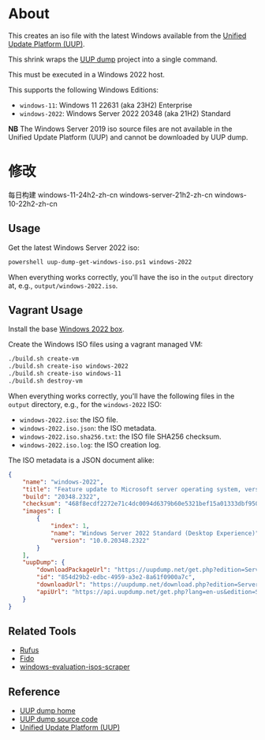 # About

This creates an iso file with the latest Windows available from the [Unified Update Platform (UUP)](https://docs.microsoft.com/en-us/windows/deployment/update/windows-update-overview).

This shrink wraps the [UUP dump](https://git.uupdump.net/uup-dump) project into a single command.

This must be executed in a Windows 2022 host.

This supports the following Windows Editions:

* `windows-11`: Windows 11 22631 (aka 23H2) Enterprise
* `windows-2022`: Windows Server 2022 20348 (aka 21H2) Standard

**NB** The Windows Server 2019 iso source files are not available in the Unified Update Platform (UUP) and cannot be downloaded by UUP dump.

# 修改

每日构建 windows-11-24h2-zh-cn windows-server-21h2-zh-cn windows-10-22h2-zh-cn

## Usage

Get the latest Windows Server 2022 iso:

```bash
powershell uup-dump-get-windows-iso.ps1 windows-2022
```

When everything works correctly, you'll have the iso in the `output` directory at, e.g., `output/windows-2022.iso`.

## Vagrant Usage

Install the base [Windows 2022 box](https://github.com/rgl/windows-vagrant).

Create the Windows ISO files using a vagrant managed VM:

```bash
./build.sh create-vm
./build.sh create-iso windows-2022
./build.sh create-iso windows-11
./build.sh destroy-vm
```

When everything works correctly, you'll have the following files in the `output`
directory, e.g., for the `windows-2022` ISO:

* `windows-2022.iso`: the ISO file.
* `windows-2022.iso.json`: the ISO metadata.
* `windows-2022.iso.sha256.txt`: the ISO file SHA256 checksum.
* `windows-2022.iso.log`: the ISO creation log.

The ISO metadata is a JSON document alike:

```json
{
    "name": "windows-2022",
    "title": "Feature update to Microsoft server operating system, version 21H2 (20348.2322)",
    "build": "20348.2322",
    "checksum": "468f8ecdf2272e71c4dc0094d6379b60e5321bef15a01333dbf9508ae4d53a68",
    "images": [
        {
            "index": 1,
            "name": "Windows Server 2022 Standard (Desktop Experience)",
            "version": "10.0.20348.2322"
        }
    ],
    "uupDump": {
        "downloadPackageUrl": "https://uupdump.net/get.php?edition=ServerStandard&pack=en-us&id=854d29b2-edbc-4959-a3e2-8a61f0900a7c",
        "id": "854d29b2-edbc-4959-a3e2-8a61f0900a7c",
        "downloadUrl": "https://uupdump.net/download.php?edition=ServerStandard&pack=en-us&id=854d29b2-edbc-4959-a3e2-8a61f0900a7c",
        "apiUrl": "https://api.uupdump.net/get.php?lang=en-us&edition=ServerStandard&id=854d29b2-edbc-4959-a3e2-8a61f0900a7c"
    }
}
```

## Related Tools

* [Rufus](https://github.com/pbatard/rufus)
* [Fido](https://github.com/pbatard/Fido)
* [windows-evaluation-isos-scraper](https://github.com/rgl/windows-evaluation-isos-scraper)

## Reference

* [UUP dump home](https://uupdump.net)
* [UUP dump source code](https://git.uupdump.net/uup-dump)
* [Unified Update Platform (UUP)](https://docs.microsoft.com/en-us/windows/deployment/update/windows-update-overview)
